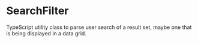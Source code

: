 # SearchFilter
TypeScript utility class to parse user search of a result set, maybe one that is being displayed in a data grid.
